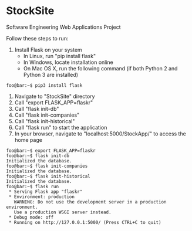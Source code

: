 # StockSite
Software Engineering Web Applications Project

Follow these steps to run:

1. Install Flask on your system
    * In Linux, run "pip install flask"
    * In Windows, locate installation online
    * On Mac OS X, run the following command (if both Python 2 and Python 3 are installed)
    
```console
foo@bar:~$ pip3 install flask
```
1. Navigate to "StockSite" directory
2. Call "export FLASK_APP=flaskr"
3. Call "flask init-db"
4. Call "flask init-companies"
5. Call "flask init-historical"
6. Call "flask run" to start the application
7. In your browser, navigate to "localhost:5000/StockApp/" to access the home page

```console
foo@bar:~$ export FLASK_APP=flaskr
foo@bar:~$ flask init-db
Initialized the database.
foo@bar:~$ flask init-companies
Initialized the database.
foo@bar:~$ flask init-historical
Initialized the database.
foo@bar:~$ flask run
 * Serving Flask app "flaskr"
 * Environment: production
   WARNING: Do not use the development server in a production environment.
   Use a production WSGI server instead.
 * Debug mode: off
 * Running on http://127.0.0.1:5000/ (Press CTRL+C to quit)
```
